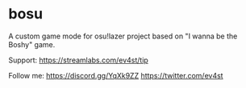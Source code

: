 # bosu
A custom game mode for osu!lazer project based on "I wanna be the Boshy" game.

Support:
https://streamlabs.com/ev4st/tip

Follow me:
https://discord.gg/YqXk9ZZ
https://twitter.com/ev4st
